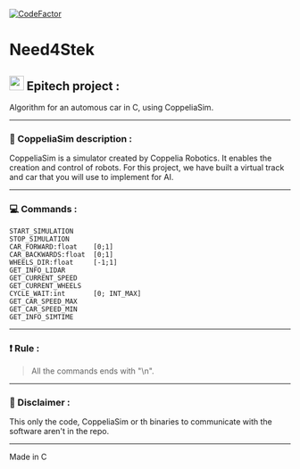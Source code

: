 [![CodeFactor](https://www.codefactor.io/repository/github/arthurboucard/need4stek/badge)](https://www.codefactor.io/repository/github/arthurboucard/need4stek)

# Need4Stek

## <img width="26px" src="https://newsroom.ionis-group.com/wp-content/uploads/2018/12/epitech-logo-signature-quadri.png"/> Epitech project :

Algorithm for an automous car in C, using CoppeliaSim.

---

### :pencil: CoppeliaSim description :
   CoppeliaSim is a simulator created by Coppelia Robotics. It enables the creation and control of robots.
For this project, we have built a virtual track and car that you will use to implement for AI.

---

### :computer: Commands :
```
START_SIMULATION    
STOP_SIMULATION     
CAR_FORWARD:float    [0;1]
CAR_BACKWARDS:float  [0;1]
WHEELS_DIR:float     [-1;1]
GET_INFO_LIDAR
GET_CURRENT_SPEED
GET_CURRENT_WHEELS
CYCLE_WAIT:int       [0; INT_MAX]
GET_CAR_SPEED_MAX
GET_CAR_SPEED_MIN
GET_INFO_SIMTIME
```

---

### :exclamation: Rule :
> All the commands ends with "\n".

---

### :no_entry_sign: Disclaimer :
This only the code, CoppeliaSim or th binaries to communicate with the software aren't in the repo.

---

Made in C
